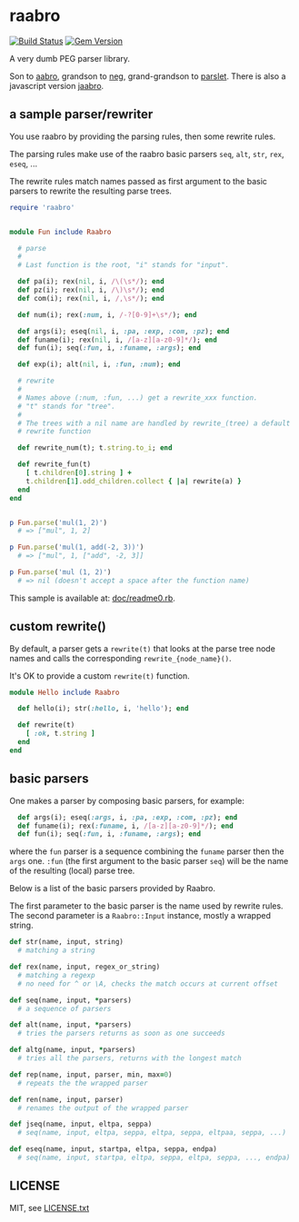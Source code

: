 
# raabro

[![Build Status](https://secure.travis-ci.org/jmettraux/raabro.svg)](http://travis-ci.org/jmettraux/raabro)
[![Gem Version](https://badge.fury.io/rb/raabro.svg)](http://badge.fury.io/rb/raabro)

A very dumb PEG parser library.

Son to [aabro](https://github.com/flon-io/aabro), grandson to [neg](https://github.com/jmettraux/neg), grand-grandson to [parslet](https://github.com/kschiess/parslet). There is also a javascript version [jaabro](https://github.com/jmettraux/jaabro).


## a sample parser/rewriter

You use raabro by providing the parsing rules, then some rewrite rules.

The parsing rules make use of the raabro basic parsers `seq`, `alt`, `str`, `rex`, `eseq`, ...

The rewrite rules match names passed as first argument to the basic parsers to rewrite the resulting parse trees.

```ruby
require 'raabro'


module Fun include Raabro

  # parse
  #
  # Last function is the root, "i" stands for "input".

  def pa(i); rex(nil, i, /\(\s*/); end
  def pz(i); rex(nil, i, /\)\s*/); end
  def com(i); rex(nil, i, /,\s*/); end

  def num(i); rex(:num, i, /-?[0-9]+\s*/); end

  def args(i); eseq(nil, i, :pa, :exp, :com, :pz); end
  def funame(i); rex(nil, i, /[a-z][a-z0-9]*/); end
  def fun(i); seq(:fun, i, :funame, :args); end

  def exp(i); alt(nil, i, :fun, :num); end

  # rewrite
  #
  # Names above (:num, :fun, ...) get a rewrite_xxx function.
  # "t" stands for "tree".
  #
  # The trees with a nil name are handled by rewrite_(tree) a default
  # rewrite function

  def rewrite_num(t); t.string.to_i; end

  def rewrite_fun(t)
    [ t.children[0].string ] +
    t.children[1].odd_children.collect { |a| rewrite(a) }
  end
end


p Fun.parse('mul(1, 2)')
  # => ["mul", 1, 2]

p Fun.parse('mul(1, add(-2, 3))')
  # => ["mul", 1, ["add", -2, 3]]

p Fun.parse('mul (1, 2)')
  # => nil (doesn't accept a space after the function name)
```

This sample is available at: [doc/readme0.rb](doc/readme0.rb).

## custom rewrite()

By default, a parser gets a `rewrite(t)` that looks at the parse tree node names and calls the corresponding `rewrite_{node_name}()`.

It's OK to provide a custom `rewrite(t)` function.

```ruby
module Hello include Raabro

  def hello(i); str(:hello, i, 'hello'); end

  def rewrite(t)
    [ :ok, t.string ]
  end
end
```


## basic parsers

One makes a parser by composing basic parsers, for example:
```ruby
  def args(i); eseq(:args, i, :pa, :exp, :com, :pz); end
  def funame(i); rex(:funame, i, /[a-z][a-z0-9]*/); end
  def fun(i); seq(:fun, i, :funame, :args); end
```
where the `fun` parser is a sequence combining the `funame` parser then the `args` one. `:fun` (the first argument to the basic parser `seq`) will be the name of the resulting (local) parse tree.

Below is a list of the basic parsers provided by Raabro.

The first parameter to the basic parser is the name used by rewrite rules.
The second parameter is a `Raabro::Input` instance, mostly a wrapped string.

```ruby
def str(name, input, string)
  # matching a string

def rex(name, input, regex_or_string)
  # matching a regexp
  # no need for ^ or \A, checks the match occurs at current offset

def seq(name, input, *parsers)
  # a sequence of parsers

def alt(name, input, *parsers)
  # tries the parsers returns as soon as one succeeds

def altg(name, input, *parsers)
  # tries all the parsers, returns with the longest match

def rep(name, input, parser, min, max=0)
  # repeats the the wrapped parser

def ren(name, input, parser)
  # renames the output of the wrapped parser

def jseq(name, input, eltpa, seppa)
  # seq(name, input, eltpa, seppa, eltpa, seppa, eltpaa, seppa, ...)

def eseq(name, input, startpa, eltpa, seppa, endpa)
  # seq(name, input, startpa, eltpa, seppa, eltpa, seppa, ..., endpa)
```


## LICENSE

MIT, see [LICENSE.txt](LICENSE.txt)

